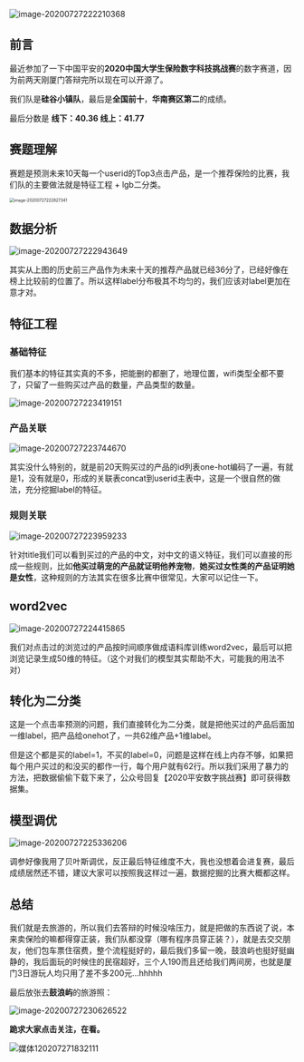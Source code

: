 ![image-20200727222210368](pingan.assets/image-20200727222210368.png)

## 前言

最近参加了一下中国平安的**2020中国大学生保险数字科技挑战赛**的数字赛道，因为前两天刚厦门答辩完所以现在可以开源了。

我们队是**硅谷小镇队**，最后是**全国前十**，**华南赛区第二**的成绩。

最后分数是 **线下：40.36  线上：41.77**

## 赛题理解

赛题是预测未来10天每一个userid的Top3点击产品，是一个推荐保险的比赛，我们队的主要做法就是特征工程 + lgb二分类。

<img src="pingan.assets/image-20200727222827341.png" alt="image-20200727222827341" style="zoom:50%;" />

## 数据分析

![image-20200727222943649](pingan.assets/image-20200727222943649.png)

其实从上图的历史前三产品作为未来十天的推荐产品就已经36分了，已经好像在榜上比较前的位置了。所以这样label分布极其不均匀的，我们应该对label更加在意才对。

## 特征工程

### 基础特征

我们基本的特征其实真的不多，把能删的都删了，地理位置，wifi类型全都不要了，只留了一些购买过产品的数量，产品类型的数量。

![image-20200727223419151](pingan.assets/image-20200727223419151.png)

### 产品关联

![image-20200727223744670](pingan.assets/image-20200727223744670.png)

其实没什么特别的，就是前20天购买过的产品的id列表one-hot编码了一遍，有就是1，没有就是0，形成的关联表concat到userid主表中，这是一个很自然的做法，充分挖掘label的特征。

### 规则关联

![image-20200727223959233](pingan.assets/image-20200727223959233.png)

针对title我们可以看到买过的产品的中文，对中文的语义特征，我们可以直接的形成一些规则，比如**他买过萌宠的产品就证明他养宠物**，**她买过女性类的产品证明她是女性**，这种规则的方法其实在很多比赛中很常见，大家可以记住一下。

## word2vec

![image-20200727224415865](pingan.assets/image-20200727224415865.png)

我们对点击过的浏览过的产品按时间顺序做成语料库训练word2vec，最后可以把浏览记录生成50维的特征。（这个对我们的模型其实帮助不大，可能我的用法不对）



## 转化为二分类

这是一个点击率预测的问题，我们直接转化为二分类，就是把他买过的产品后面加一维label，把产品给onehot了，一共62维产品+1维label。

但是这个都是买的label=1，不买的label=0，问题是这样在线上内存不够，如果把每个用户买过的和没买的都作一行，每个用户就有62行。所以我们采用了暴力的方法，把数据偷偷下载下来了，公众号回复【2020平安数字挑战赛】即可获得数据集。

## 模型调优

![image-20200727225336206](pingan.assets/image-20200727225336206.png)

调参好像我用了贝叶斯调优，反正最后特征维度不大，我也没想着会进复赛，最后成绩居然还不错，建议大家可以按照我这样过一遍，数据挖掘的比赛大概都这样。

## 总结

我们就是去旅游的，所以我们去答辩的时候没啥压力，就是把做的东西说了说，本来卖保险的嘛都得穿正装，我们队都没穿（哪有程序员穿正装？），就是去交交朋友，他们包车票住宿费，整个流程挺好的，最后我们多留一晚，鼓浪屿也挺好挺幽静的，我后面玩的时候住的民宿超好，三个人190而且还给我们两间房，也就是厦门3日游玩人均只用了差不多200元...hhhhh

最后放张去**鼓浪屿**的旅游照：

![image-20200727230626522](pingan.assets/image-20200727230626522.png)

**跪求大家点击关注，在看。**

![媒体120207271832111](pingan.assets/%E5%AA%92%E4%BD%93120207271832111.gif)
